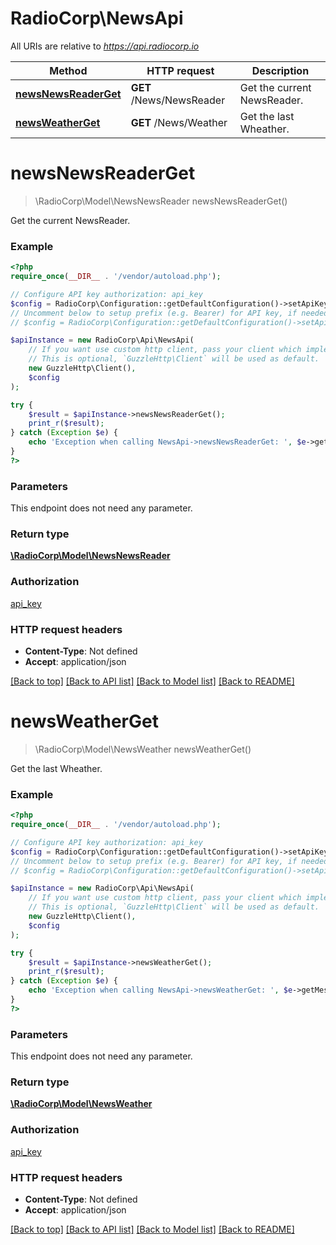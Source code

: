 # RadioCorp\NewsApi

All URIs are relative to *https://api.radiocorp.io*

Method | HTTP request | Description
------------- | ------------- | -------------
[**newsNewsReaderGet**](NewsApi.md#newsNewsReaderGet) | **GET** /News/NewsReader | Get the current NewsReader.
[**newsWeatherGet**](NewsApi.md#newsWeatherGet) | **GET** /News/Weather | Get the last Wheather.


# **newsNewsReaderGet**
> \RadioCorp\Model\NewsNewsReader newsNewsReaderGet()

Get the current NewsReader.

### Example
```php
<?php
require_once(__DIR__ . '/vendor/autoload.php');

// Configure API key authorization: api_key
$config = RadioCorp\Configuration::getDefaultConfiguration()->setApiKey('X-Api-Key', 'YOUR_API_KEY');
// Uncomment below to setup prefix (e.g. Bearer) for API key, if needed
// $config = RadioCorp\Configuration::getDefaultConfiguration()->setApiKeyPrefix('X-Api-Key', 'Bearer');

$apiInstance = new RadioCorp\Api\NewsApi(
    // If you want use custom http client, pass your client which implements `GuzzleHttp\ClientInterface`.
    // This is optional, `GuzzleHttp\Client` will be used as default.
    new GuzzleHttp\Client(),
    $config
);

try {
    $result = $apiInstance->newsNewsReaderGet();
    print_r($result);
} catch (Exception $e) {
    echo 'Exception when calling NewsApi->newsNewsReaderGet: ', $e->getMessage(), PHP_EOL;
}
?>
```

### Parameters
This endpoint does not need any parameter.

### Return type

[**\RadioCorp\Model\NewsNewsReader**](../Model/NewsNewsReader.md)

### Authorization

[api_key](../../README.md#api_key)

### HTTP request headers

 - **Content-Type**: Not defined
 - **Accept**: application/json

[[Back to top]](#) [[Back to API list]](../../README.md#documentation-for-api-endpoints) [[Back to Model list]](../../README.md#documentation-for-models) [[Back to README]](../../README.md)

# **newsWeatherGet**
> \RadioCorp\Model\NewsWeather newsWeatherGet()

Get the last Wheather.

### Example
```php
<?php
require_once(__DIR__ . '/vendor/autoload.php');

// Configure API key authorization: api_key
$config = RadioCorp\Configuration::getDefaultConfiguration()->setApiKey('X-Api-Key', 'YOUR_API_KEY');
// Uncomment below to setup prefix (e.g. Bearer) for API key, if needed
// $config = RadioCorp\Configuration::getDefaultConfiguration()->setApiKeyPrefix('X-Api-Key', 'Bearer');

$apiInstance = new RadioCorp\Api\NewsApi(
    // If you want use custom http client, pass your client which implements `GuzzleHttp\ClientInterface`.
    // This is optional, `GuzzleHttp\Client` will be used as default.
    new GuzzleHttp\Client(),
    $config
);

try {
    $result = $apiInstance->newsWeatherGet();
    print_r($result);
} catch (Exception $e) {
    echo 'Exception when calling NewsApi->newsWeatherGet: ', $e->getMessage(), PHP_EOL;
}
?>
```

### Parameters
This endpoint does not need any parameter.

### Return type

[**\RadioCorp\Model\NewsWeather**](../Model/NewsWeather.md)

### Authorization

[api_key](../../README.md#api_key)

### HTTP request headers

 - **Content-Type**: Not defined
 - **Accept**: application/json

[[Back to top]](#) [[Back to API list]](../../README.md#documentation-for-api-endpoints) [[Back to Model list]](../../README.md#documentation-for-models) [[Back to README]](../../README.md)

